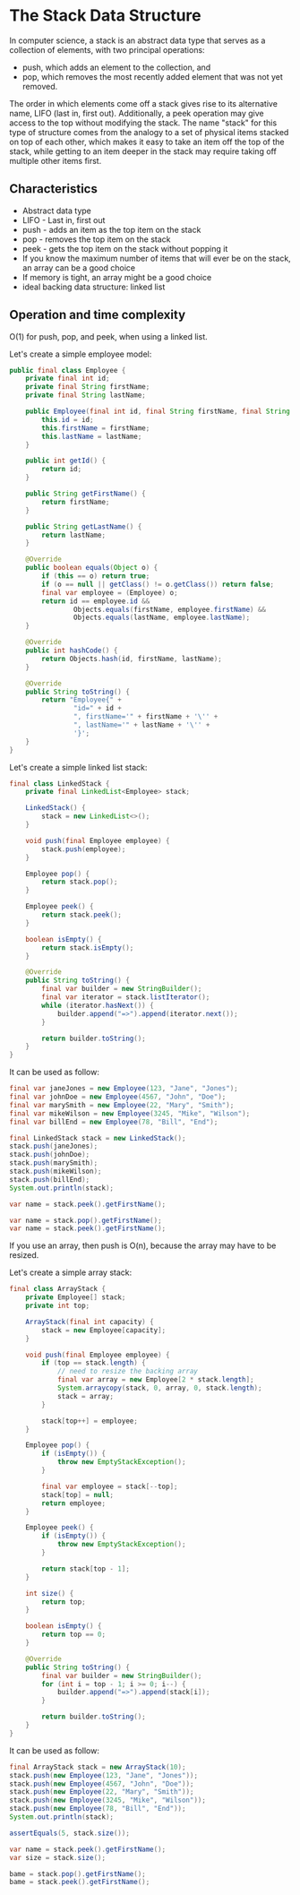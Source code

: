 # The Stack Data Structure

In computer science, a stack is an abstract data type that serves as a collection of elements, with two principal 
operations:

- push, which adds an element to the collection, and
- pop, which removes the most recently added element that was not yet removed.

The order in which elements come off a stack gives rise to its alternative name, LIFO (last in, first out). Additionally, 
a peek operation may give access to the top without modifying the stack. The name "stack" for this type of 
structure comes from the analogy to a set of physical items stacked on top of each other, which makes it easy to take an 
item off the top of the stack, while getting to an item deeper in the stack may require taking off multiple other items 
first.

## Characteristics

- Abstract data type
- LIFO - Last in, first out
- push - adds an item as the top item on the stack
- pop - removes the top item on the stack
- peek - gets the top item on the stack without popping it
- If you know the maximum number of items that will ever be on the stack, an array can be a good choice
- If memory is tight, an array might be a good choice
- ideal backing data structure: linked list 

## Operation and time complexity

O(1) for push, pop, and peek, when using a linked list. 

Let's create a simple employee model:

```java
public final class Employee {
    private final int id;
    private final String firstName;
    private final String lastName;

    public Employee(final int id, final String firstName, final String lastName) {
        this.id = id;
        this.firstName = firstName;
        this.lastName = lastName;
    }

    public int getId() {
        return id;
    }

    public String getFirstName() {
        return firstName;
    }

    public String getLastName() {
        return lastName;
    }

    @Override
    public boolean equals(Object o) {
        if (this == o) return true;
        if (o == null || getClass() != o.getClass()) return false;
        final var employee = (Employee) o;
        return id == employee.id &&
                Objects.equals(firstName, employee.firstName) &&
                Objects.equals(lastName, employee.lastName);
    }

    @Override
    public int hashCode() {
        return Objects.hash(id, firstName, lastName);
    }

    @Override
    public String toString() {
        return "Employee{" +
                "id=" + id +
                ", firstName='" + firstName + '\'' +
                ", lastName='" + lastName + '\'' +
                '}';
    }
}
```

Let's create a simple linked list stack:

```java
final class LinkedStack {
    private final LinkedList<Employee> stack;

    LinkedStack() {
        stack = new LinkedList<>();
    }

    void push(final Employee employee) {
        stack.push(employee);
    }

    Employee pop() {
        return stack.pop();
    }

    Employee peek() {
        return stack.peek();
    }

    boolean isEmpty() {
        return stack.isEmpty();
    }

    @Override
    public String toString() {
        final var builder = new StringBuilder();
        final var iterator = stack.listIterator();
        while (iterator.hasNext()) {
            builder.append("=>").append(iterator.next());
        }

        return builder.toString();
    }
}
```

It can be used as follow:

```java
final var janeJones = new Employee(123, "Jane", "Jones");
final var johnDoe = new Employee(4567, "John", "Doe");
final var marySmith = new Employee(22, "Mary", "Smith");
final var mikeWilson = new Employee(3245, "Mike", "Wilson");
final var billEnd = new Employee(78, "Bill", "End");

final LinkedStack stack = new LinkedStack();
stack.push(janeJones);
stack.push(johnDoe);
stack.push(marySmith);
stack.push(mikeWilson);
stack.push(billEnd);
System.out.println(stack);

var name = stack.peek().getFirstName();

var name = stack.pop().getFirstName();
var name = stack.peek().getFirstName();
```

If you use an array, then push is O(n), because the array may have to be resized.

Let's create a simple array stack:

```java
final class ArrayStack {
    private Employee[] stack;
    private int top;

    ArrayStack(final int capacity) {
        stack = new Employee[capacity];
    }

    void push(final Employee employee) {
        if (top == stack.length) {
            // need to resize the backing array
            final var array = new Employee[2 * stack.length];
            System.arraycopy(stack, 0, array, 0, stack.length);
            stack = array;
        }

        stack[top++] = employee;
    }

    Employee pop() {
        if (isEmpty()) {
            throw new EmptyStackException();
        }

        final var employee = stack[--top];
        stack[top] = null;
        return employee;
    }

    Employee peek() {
        if (isEmpty()) {
            throw new EmptyStackException();
        }

        return stack[top - 1];
    }

    int size() {
        return top;
    }

    boolean isEmpty() {
        return top == 0;
    }

    @Override
    public String toString() {
        final var builder = new StringBuilder();
        for (int i = top - 1; i >= 0; i--) {
            builder.append("=>").append(stack[i]);
        }

        return builder.toString();
    }
}
```

It can be used as follow:

```java
final ArrayStack stack = new ArrayStack(10);
stack.push(new Employee(123, "Jane", "Jones"));
stack.push(new Employee(4567, "John", "Doe"));
stack.push(new Employee(22, "Mary", "Smith"));
stack.push(new Employee(3245, "Mike", "Wilson"));
stack.push(new Employee(78, "Bill", "End"));
System.out.println(stack);

assertEquals(5, stack.size());

var name = stack.peek().getFirstName();
var size = stack.size();

bame = stack.pop().getFirstName();
bame = stack.peek().getFirstName();
```